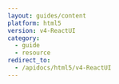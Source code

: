 ```yaml
---
layout: guides/content
platform: html5
version: v4-ReactUI
category:
  - guide
  - resource
redirect_to:
  - /apidocs/html5/v4-ReactUI
---
```

